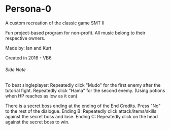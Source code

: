 # Persona-0
A custom recreation of the classic game SMT II 

Fun project-based program for non-profit. 
All music belong to their respective owners. 

Made by: Ian and Kurt

Created in 2016 - VB6

###### Side Note
To beat singleplayer: Repeatedly click "Mudo" for the first enemy after the tutorial fight. Repeatedly click "Hama" for the second enemy. (Using potions when HP reaches as low as it can)

There is a secret boss ending at the ending of the End Credits. Press "No" to the rest of the dialogue.
Ending B: Repeatedly click attack/items/skills against the secret boss and lose.
Ending C: Repeatedly click on the head against the secret boss to win.
